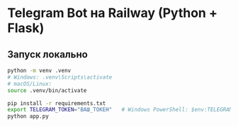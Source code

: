 # Telegram Bot на Railway (Python + Flask)

## Запуск локально
```bash
python -m venv .venv
# Windows: .venv\Scripts\activate
# macOS/Linux:
source .venv/bin/activate

pip install -r requirements.txt
export TELEGRAM_TOKEN="ВАШ_ТОКЕН"   # Windows PowerShell: $env:TELEGRAM_TOKEN="..."
python app.py
